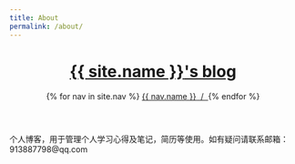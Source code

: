 ```yaml
---
title: About
permalink: /about/
---
```

<header class="bloghead">
    <h1 class="bloghead-title">
    <a href="{{ site.url }}/">{{ site.name }}<span>&#39;s blog</span></a>
  </h1>
    <nav class="bloghead-nav">
        {% for nav in site.nav %}
        <a href="{{ nav.href }}">{{ nav.name }}<span> &nbsp;/&nbsp; </span></a> {% endfor %}
    </nav>
</header>
<p class="heavy-title">
	个人博客，用于管理个人学习心得及笔记，简历等使用。如有疑问请联系邮箱：913887798@qq.com
</p>

